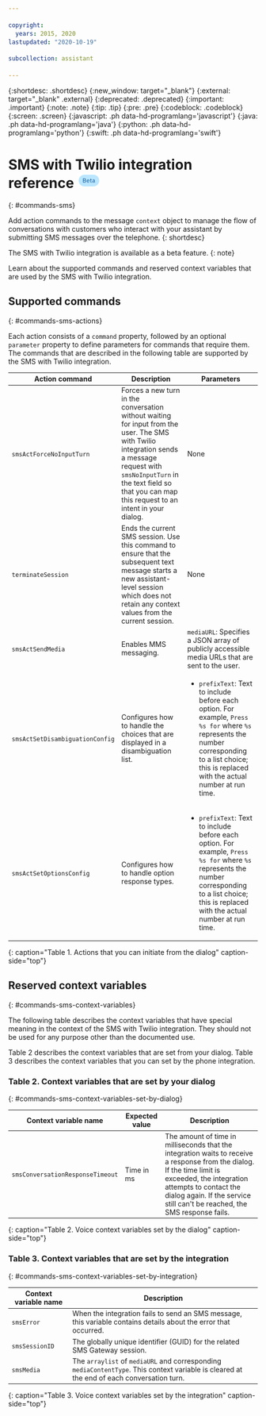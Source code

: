 ```yaml
---

copyright:
  years: 2015, 2020
lastupdated: "2020-10-19"

subcollection: assistant

---
```


{:shortdesc: .shortdesc}
{:new_window: target="_blank"}
{:external: target="_blank" .external}
{:deprecated: .deprecated}
{:important: .important}
{:note: .note}
{:tip: .tip}
{:pre: .pre}
{:codeblock: .codeblock}
{:screen: .screen}
{:javascript: .ph data-hd-programlang='javascript'}
{:java: .ph data-hd-programlang='java'}
{:python: .ph data-hd-programlang='python'}
{:swift: .ph data-hd-programlang='swift'}

# SMS with Twilio integration reference ![Beta](images/beta.png)
{: #commands-sms}

Add action commands to the message `context` object to manage the flow of conversations with customers who interact with your assistant by submitting SMS messages over the telephone.
{: shortdesc}

The SMS with Twilio integration is available as a beta feature.
{: note}

Learn about the supported commands and reserved context variables that are used by the SMS with Twilio integration.

## Supported commands
{: #commands-sms-actions}

Each action consists of a `command` property, followed by an optional `parameter` property to define parameters for commands that require them. The commands that are described in the following table are supported by the SMS with Twilio integration.

| Action command | Description | Parameters |
| ----- | ----- | ----- |
| `smsActForceNoInputTurn` | Forces a new turn in the conversation without waiting for input from the user. The SMS with Twilio integration sends a message request with `smsNoInputTurn` in the text field so that you can map this request to an intent in your dialog. | None |
| `terminateSession` | Ends the current SMS session. Use this command to ensure that the subsequent text message starts a new assistant-level session which does not retain any context values from the current session. | None |
| `smsActSendMedia` | Enables MMS messaging.  | `mediaURL`: Specifies a JSON array of publicly accessible media URLs that are sent to the user. |
| `smsActSetDisambiguationConfig` | Configures how to handle the choices that are displayed in a disambiguation list. | <ul><li>`prefixText`: Text to include before each option. For example, `Press %s for` where `%s` represents the number corresponding to a list choice; this is replaced with the actual number at run time.</li></ul> |
| `smsActSetOptionsConfig` | Configures how to handle option response types. | <ul><li>`prefixText`: Text to include before each option. For example, `Press %s for` where `%s` represents the number corresponding to a list choice; this is replaced with the actual number at run time.</li></ul> |
{: caption="Table 1. Actions that you can initiate from the dialog" caption-side="top"}

## Reserved context variables
{: #commands-sms-context-variables}

The following table describes the context variables that have special meaning in the context of the SMS with Twilio integration. They should not be used for any purpose other than the documented use.

Table 2 describes the context variables that are set from your dialog. Table 3 describes the context variables that you can set by the phone integration.

### Table 2. Context variables that are set by your dialog
{: #commands-sms-context-variables-set-by-dialog}

| Context variable name | Expected value | Description |
| --------------------- | -------------- | ----------- |
| `smsConversationResponseTimeout` | Time in ms | The amount of time in milliseconds that the integration waits to receive a response from the dialog. If the time limit is exceeded, the integration attempts to contact the dialog again. If the service still can't be reached, the SMS response fails. |
{: caption="Table 2. Voice context variables set by the dialog" caption-side="top"}

### Table 3. Context variables that are set by the integration
{: #commands-sms-context-variables-set-by-integration}

| Context variable name | Description |
| --------------------- | ----------- |
| `smsError` | When the integration fails to send an SMS message, this variable contains details about the error that occurred.  |
| `smsSessionID` | The globally unique identifier (GUID) for the related SMS Gateway session. |
| `smsMedia` | The `arraylist` of `mediaURL` and corresponding `mediaContentType`. This context variable is cleared at the end of each conversation turn. |
{: caption="Table 3. Voice context variables set by the integration" caption-side="top"}
